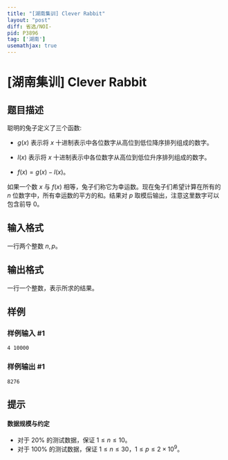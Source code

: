 ```yaml
---
title: "[湖南集训] Clever Rabbit"
layout: "post"
diff: 省选/NOI-
pid: P3896
tag: ['湖南']
usemathjax: true
---
```


# [湖南集训] Clever Rabbit
## 题目描述

聪明的兔子定义了三个函数:

- $g(x)$ 表示将 $x$ 十进制表示中各位数字从高位到低位降序排列组成的数字。

- $l(x)$ 表示将 $x$ 十进制表示中各位数字从高位到低位升序排列组成的数字。

- $f(x)=g(x)-l(x)$。

如果一个数 $x$ 与 $f(x)$ 相等，兔子们称它为幸运数。现在兔子们希望计算在所有的 $n$ 位数字中，所有幸运数的平方的和。结果对 $p$ 取模后输出，注意这里数字可以包含前导 $0$。
## 输入格式

一行两个整数 $n,p$。
## 输出格式

一行一个整数，表示所求的结果。
## 样例

### 样例输入 #1
```
4 10000

```
### 样例输出 #1
```
8276
```
## 提示

#### 数据规模与约定
- 对于 $20\%$ 的测试数据，保证 $1\leq n\leq 10$。
- 对于 $100\%$ 的测试数据，保证 $1\leq n\leq 30$，$1\leq p\leq 2\times 10^9$。
